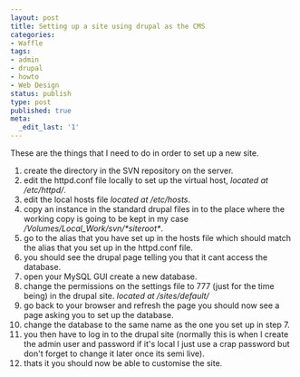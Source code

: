 ```yaml
---
layout: post
title: Setting up a site using drupal as the CMS
categories:
- Waffle
tags:
- admin
- drupal
- howto
- Web Design
status: publish
type: post
published: true
meta:
  _edit_last: '1'
---
```

These are the things that I need to do in order to set up a new site.
<ol>
	<li>create the directory in the SVN repository on the server.</li>
	<li>edit the httpd.conf file locally to set up the virtual host, <em>located at /etc/httpd/</em>.</li>
	<li>edit the local hosts file<em> located at /etc/hosts</em>.</li>
	<li>copy an instance in the standard drupal files in to the place where the working copy is going to be kept in my case <em>/Volumes/Local_Work/svn/*siteroot*</em>.</li>
	<li>go to the alias that you have set up in the hosts file which should match the alias that you set up in the httpd.conf file.</li>
	<li>you should see the drupal page telling you that it cant access the database.</li>
	<li>open your MySQL GUI create a new database.</li>
	<li>change the permissions on the settings file to 777 (just for the time being) in the drupal site. <em>located at /sites/default/</em></li>
	<li>go back to your browser and refresh the page you should now see a page asking you to set up the database.</li>
	<li>change the database to the same name as the one you set up in step 7.</li>
	<li>you then have to log in to the drupal site (normally this is when I create the admin user and password if it's local I just use a crap password but don't forget to change it later once its semi live).</li>
	<li>thats it you should now be able to customise the site.</li>
</ol>
